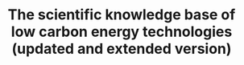 ---
api_or_bulk_downloads: Bulk
citation: 'Hötte, Pichler, Lafond (2021): "The rise of science in low-carbon energy
  technologies", RSER. DOI: 10.1016/j.rser.2020.110654'
code: Included in the bulk download
cost: None
description: 'This data publication offers updated data about low-carbon energy technology
  (LCET) patents and citations links to the scientific literature. Compared to a previous
  version, it also contains data on biofuels and fuels from waste technologies. The
  updated version also contains the code (R-scripts) that have been used to (1) compile
  the data and (2) to reproduce the statistical analysis including figures and tables
  presented in the final paper Hötte, Pichler, Lafond (2021): "The rise of science
  in low-carbon energy technologies", RSER. DOI: 10.1016/j.rser.2020.110654. '
documentation: https://doi.org/10.4119/unibi/2950291
doi: https://doi.org/10.4119/unibi/2950291
error_metrics: 'No'
last_edit: 6/13/2021 20:55:50
location: https://doi.org/10.4119/unibi/2950291
record_creation_timestamp: 6/13/2021 20:55:50
shortname: low_carbon_knowledge
tags:
- citation to scholarly literature
- 'low-carbon energy technologies'
terms_of_use: 'CC BY 4.0 license. See: https://creativecommons.org/licenses/by/4.0/legalcode '
timeframe: 1836-2019
title: The scientific knowledge base of low carbon energy technologies (updated and
  extended version)
uuid: 50fbdb5a-1288-46e9-b93d-27ac99cd4eb2
versioning: 'No'
---